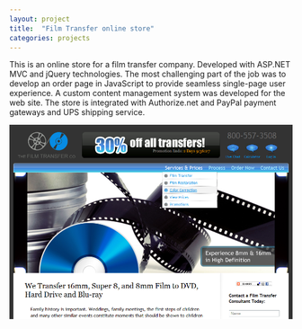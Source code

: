```yaml
---
layout: project
title:  "Film Transfer online store"
categories: projects
---
```


This is an online store for a film transfer company. Developed with ASP.NET MVC and jQuery technologies. The most challenging part of the job was to develop an order page in JavaScript to provide seamless single-page user experience. A custom content management system was developed for the web site. The store is integrated with Authorize.net and PayPal payment gateways and UPS shipping service.



![Film Transfer Online Store](/image/projects/filmtransfer.png)